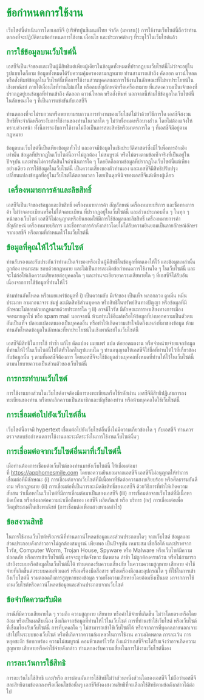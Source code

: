 <h1 style="box-sizing: border-box; cursor: auto; user-select: text !important; margin: 0px 0px 0.67em;"><span style="box-sizing: border-box; user-select: text !important; color: rgb(24, 168, 65);">ข้อกำหนดการใช้งาน</span></h1>
<div style="box-sizing: border-box; user-select: text !important; margin: 0px; padding: 0px;"><span style="box-sizing: border-box; user-select: text !important; color: rgb(102, 102, 102);">เว็บไซต์นี้ดำเนินการโดยเอสซีจี (บริษัทปูนซิเมนต์ไทย จำกัด (มหาชน)) การใช้งานเว็บไซต์นี้ถือว่าท่านตกลงที่จะปฎิบัติตามข้อกำหนดการใช้งาน เงื่อนไข และประกาศต่างๆ ที่ระบุไว้ในเว็บไซต์แล้ว</span></div>
<div style="box-sizing: border-box; user-select: text !important; margin: 0px; padding: 0px;"><br style="box-sizing: border-box;"></div>
<h2 style="box-sizing: border-box; cursor: auto; user-select: text !important; margin: 0px 0px 0.83em;"><span style="box-sizing: border-box; user-select: text !important; color: rgb(24, 168, 65);">การใช้ข้อมูลบนเว็บไซต์นี้</span></h2>
<div style="box-sizing: border-box; user-select: text !important; margin: 0px; padding: 0px;"><span style="box-sizing: border-box; user-select: text !important; color: rgb(102, 102, 102);">เอสซีจีเป็นเจ้าของและเป็นผู้มีสิทธิแต่เพียงผู้เดียวในข้อมูลทั้งหมดที่ปรากฏบนเว็บไซต์นี้ไม่ว่าจะอยู่ในรูปแบบใดก็ตาม ข้อมูลทั้งหมดได้รับความคุ้มครองตามกฎหมาย ท่านสามารถเข้าถึง คัดลอก ดาวน์โหลด หรือสั่งพิมพ์ข้อมูลในเว็บไซต์นี้เพื่อการใช้งานส่วนบุคคลและการใช้งานในลักษณะที่ไม่หาประโยชน์ในเชิงพาณิชย์ ภายใต้เงื่อนไขที่ท่านไม่แก้ไข หรือลบสัญลักษณ์หรือเครื่องหมาย ที่แสดงความเป็นเจ้าของที่ปรากฏอยู่บนข้อมูลที่ท่านเข้าถึง คัดลอก ดาวน์โหลด หรือสั่งพิมพ์ นอกจากนี้ห้ามใช้ข้อมูลในเว็บไซต์นี้ในลักษณะใด ๆ ที่เป็นการแข่งขันกับเอสซีจี</span></div>
<div style="box-sizing: border-box; user-select: text !important; margin: 0px; padding: 0px;"><br style="box-sizing: border-box;"></div>
<div style="box-sizing: border-box; user-select: text !important; margin: 0px; padding: 0px;"><span style="box-sizing: border-box; user-select: text !important; color: rgb(102, 102, 102);">ท่านตกลงที่จะไม่รบกวนหรือพยายามรบกวนการทำงานของเว็บไซต์ไม่ว่าด้วยวิธีการใด เอสซีจีสงวนสิทธิที่จะจำกัดหรือระงับการใช้งานของท่านในเวลาใด ๆ ไม่ว่าทั้งหมดหรือบางส่วน โดยไม่ต้องแจ้งให้ทราบล่วงหน้า ทั้งนี้การระงับการใช้งานไม่ถือเป็นการสละสิทธิหรือมาตรการใด ๆ ที่เอสซีจีมีอยู่ตามกฎหมาย</span></div>
<div style="box-sizing: border-box; user-select: text !important; margin: 0px; padding: 0px;"><br style="box-sizing: border-box;"></div>
<div style="box-sizing: border-box; user-select: text !important; margin: 0px; padding: 0px;"><span style="box-sizing: border-box; user-select: text !important; color: rgb(102, 102, 102);">ข้อมูลบนเว็บไซต์นี้เป็นเพียงข้อมูลทั่วไป และอาจมีข้อมูลในเชิงประวัติศาสตร์ซึ่งมีไว้เพื่อการอ้างอิงเท่านั้น ข้อมูลที่ปรากฏในเว็บไซต์นี้อาจไม่ถูกต้อง ไม่สมบูรณ์ หรือไม่ตรงตามข้อเท็จจริงที่เป็นอยู่ในปัจจุบัน และท่านไม่ควรตัดสินใจดำเนินการใด ๆ โดยยึดถือตามข้อมูลที่ปรากฏในเว็บไซต์นี้แต่เพียงอย่างเดียว การใช้ข้อมูลในเว็บไซต์นี้ เป็นความเสี่ยงของตัวท่านเอง และเอสซีจีมีสิทธิปรับปรุง เปลี่ยนแปลงข้อมูลที่อยู่ในเว็บไซต์ได้ตลอดเวลา โดยเป็นดุลพินิจของเอสซีจีแต่เพียงผู้เดียว</span></div>
<div style="box-sizing: border-box; user-select: text !important; margin: 0px; padding: 0px;"><br style="box-sizing: border-box;"></div>
<h2 style="box-sizing: border-box; cursor: auto; user-select: text !important; margin: 0px 0px 0.83em;"><span style="box-sizing: border-box; user-select: text !important; color: rgb(24, 168, 65);">&nbsp;เครื่องหมายการค้าและลิขสิทธิ์</span></h2>
<div style="box-sizing: border-box; user-select: text !important; margin: 0px; padding: 0px;"><span style="box-sizing: border-box; user-select: text !important; color: rgb(102, 102, 102);">เอสซีจีเป็นเจ้าของข้อมูลและลิขสิทธิ์ เครื่องหมายการค้า สัญลักษณ์ เครื่องหมายบริการ และชื่อทางการค้า ไม่ว่าจดทะเบียนหรือไม่ได้จดทะเบียน ที่ปรากฏอยู่ในเว็บไซต์นี้ และส่วนประกอบอื่น ๆ ในทุก ๆ หน้าของเว็บไซต์ เอสซีจีไม่อนุญาตหรือยินยอมให้มีการใช้ข้อมูลและลิขสิทธิ์ เครื่องหมายการค้า สัญลักษณ์ เครื่องหมายบริการ และชื่อทางการค้าดังกล่าวโดยไม่ได้รับความยินยอมเป็นลายลักษณ์อักษรจากเอสซีจี หรือตามที่กำหนดไว้ในเว็บไซต์นี้</span></div>
<div style="box-sizing: border-box; user-select: text !important; margin: 0px; padding: 0px;"><br style="box-sizing: border-box;"></div>
<h2 style="box-sizing: border-box; cursor: auto; user-select: text !important; margin: 0px 0px 0.83em;"><span style="box-sizing: border-box; user-select: text !important; color: rgb(24, 168, 65);">ข้อมูลที่คุณให้ไว้ในเว็บไซต์</span></h2>
<div style="box-sizing: border-box; user-select: text !important; margin: 0px; padding: 0px;"><span style="box-sizing: border-box; user-select: text !important; color: rgb(102, 102, 102);">ท่านรับรองและรับประกันว่าท่านเป็นเจ้าของหรือเป็นผู้มีสิทธิในข้อมูลที่ตนเองให้ไว้ และข้อมูลเหล่านั้นถูกต้อง เหมาะสม ชอบด้วยกฎหมาย และไม่เป็นการละเมิดข้อกำหนดการใช้งานใด ๆ ในเว็บไซต์นี้ และจะไม่ก่อให้เกิดความเสียหายต่อบุคคลใด ๆ และท่านจะเยียวยาความเสียหายใด ๆ ที่เอสซีจีได้รับอันเนื่องจากการใช้ข้อมูลที่ท่านให้ไว้</span></div>
<div style="box-sizing: border-box; user-select: text !important; margin: 0px; padding: 0px;"><br style="box-sizing: border-box;"></div>
<div style="box-sizing: border-box; user-select: text !important; margin: 0px; padding: 0px;"><span style="box-sizing: border-box; user-select: text !important; color: rgb(102, 102, 102);">ห้ามท่านอัพโหลด หรือเผยแพร่ข้อมูลที่ i) เป็นความลับ มีเจ้าของ เป็นเท็จ หลอกลวง ดูหมิ่น หมิ่นประมาท ลามกอนาจาร ข่มขู่ ละเมิดสิทธิส่วนบุคคล หรือสิทธิในทรัพย์สินทางปัญญา หรือข้อมูลที่มีลักษณะไม่ชอบด้วยกฎหมายด้วยประการใด ๆ ii) อาจมีไวรัส มีลักษณะการหาเสียงทางการเมือง จดหมายลูกโซ่ หรือ spam mail นอกจากนี้ ห้ามท่านใช้อีเมล์หรือให้ข้อมูลที่บ่งบอกความเป็นตัวตนอันเป็นเท็จ ปลอมแปลงตนเองเป็นบุคคลอื่น หรือทำให้เกิดความเข้าใจผิดถึงแหล่งที่มาของข้อมูล ห้ามท่านอัพโหลดข้อมูลในลักษณะที่หาประโยชน์ในเชิงพาณิชย์ในเว็บไซต์นี้</span></div>
<div style="box-sizing: border-box; user-select: text !important; margin: 0px; padding: 0px;"><br style="box-sizing: border-box;"></div>
<div style="box-sizing: border-box; user-select: text !important; margin: 0px; padding: 0px;"><span style="box-sizing: border-box; user-select: text !important; color: rgb(102, 102, 102);">เอสซีจีมีสิทธิในการใช้ ทำซ้ำ แก้ไข ดัดแปลง เผยแพร่ แปล ต่อยอดผลงาน หรือจำหน่ายจ่ายแจกข้อมูลที่ท่านให้ไว้ในเว็บไซต์นี้ไปได้ทั่วโลกในรูปแบบใด ๆ ท่านอนุญาตให้เอสซีจีใช้ชื่อที่ท่านให้ไว้ที่เกี่ยวข้องกับข้อมูลนั้น ๆ ตามที่เอสซีจีต้องการ โดยเอสซีจีจะใช้ข้อมูลส่วนบุคคลทั้งหมดที่ท่านให้ไว้ในเว็บไซต์นี้ ตามนโยบายความเป็นส่วนตัวของเว็บไซต์นี้</span></div>
<div style="box-sizing: border-box; user-select: text !important; margin: 0px; padding: 0px;"><br style="box-sizing: border-box;"></div>
<h2 style="box-sizing: border-box; cursor: auto; user-select: text !important; margin: 0px 0px 0.83em;"><span style="box-sizing: border-box; user-select: text !important; color: rgb(24, 168, 65);">การกระทำบนเว็บไซต์</span></h2>
<div style="box-sizing: border-box; user-select: text !important; margin: 0px; padding: 0px;"><span style="box-sizing: border-box; user-select: text !important; color: rgb(102, 102, 102);">การใช้งานบางส่วนในเว็บไซต์อาจต้องมีการลงทะเบียนหรือใช้รหัสผ่าน เอสซีจีมีสิทธิปฏิเสธการลงทะเบียนของท่าน หรือยกเลิกความเป็นสมาชิกและบัญชีของท่าน หรือห้ามบุคคลใดใช้เว็บไซต์นี้</span></div>
<div style="box-sizing: border-box; user-select: text !important; margin: 0px; padding: 0px;"><br style="box-sizing: border-box;"></div>
<h2 style="box-sizing: border-box; cursor: auto; user-select: text !important; margin: 0px 0px 0.83em;"><span style="box-sizing: border-box; user-select: text !important; color: rgb(24, 168, 65);">การเชื่อมต่อไปยังเว็บไซต์อื่น</span></h2>
<div style="box-sizing: border-box; user-select: text !important; margin: 0px; padding: 0px;"><span style="box-sizing: border-box; user-select: text !important; color: rgb(102, 102, 102);">เว็บไซต์นี้อาจมี hypertext เชื่อมต่อไปยังเว็บไซต์อื่นซึ่งไม่มีความเกี่ยวข้องใด ๆ กับเอสซีจี ท่านควรตรวจสอบข้อกำหนดการใช้งานและระมัดระวังในการใช้งานเว็บไซต์นั้นๆ</span></div>
<div style="box-sizing: border-box; user-select: text !important; margin: 0px; padding: 0px;"><br style="box-sizing: border-box;"></div>
<h2 style="box-sizing: border-box; cursor: auto; user-select: text !important; margin: 0px 0px 0.83em;"><span style="box-sizing: border-box; user-select: text !important; color: rgb(24, 168, 65);">การเชื่อมต่อจากเว็บไซต์อื่นมาที่เว็บไซต์นี้</span></h2>
<div style="box-sizing: border-box; user-select: text !important; margin: 0px; padding: 0px;"><span style="box-sizing: border-box; user-select: text !important; color: rgb(102, 102, 102);">เมื่อท่านต้องการเชื่อมต่อเว็บไซต์ของท่านมายังเว็บไซต์นี้ ให้เชื่อมต่อมาที่&nbsp;</span><a href="https://apphomesmile.com/" style="box-sizing: border-box; user-select: text !important; color: rgb(102, 102, 102);">https://apphomesmile.com</a><span style="box-sizing: border-box; user-select: text !important; color: rgb(102, 102, 102);">&nbsp;โดยขอความยินยอมจากเอสซีจี เอสซีจีไม่อนุญาตให้ทำการเชื่อมต่อที่มีลักษณะ (i) การเชื่อมต่อจากเว็บไซต์ที่มีเนื้อหาที่ขัดต่อความสงบเรียบร้อย หรือศีลธรรมอันดีงาม หรือกฎหมาย (ii) การเชื่อมต่อที่เป็นการละเมิดลิขสิทธิ์ของเอสซีจี ด้วยวิธีการที่ทำให้เกิดความสับสน ว่าเนื้อหาในเว็บไซต์ที่มีการเชื่อมต่อมาเป็นของเอสซีจี (iii) การเชื่อมต่อจากเว็บไซต์ที่มีเนื้อหาบิดเบือน หรือส่งผลต่อความน่าเชื่อถือของ เอสซีจี ผลิตภัณฑ์ หรือ บริการ (iv) การเชื่อมต่อเพื่อวัตถุประสงค์ในเชิงพาณิชย์ (การเชื่อมต่อเพื่อแสวงหาผลกำไร)</span></div>
<div style="box-sizing: border-box; user-select: text !important; margin: 0px; padding: 0px;"><br style="box-sizing: border-box;"></div>
<h2 style="box-sizing: border-box; cursor: auto; user-select: text !important; margin: 0px 0px 0.83em;"><span style="box-sizing: border-box; user-select: text !important; color: rgb(24, 168, 65);">ข้อสงวนสิทธิ</span></h2>
<div style="box-sizing: border-box; user-select: text !important; margin: 0px; padding: 0px;"><span style="box-sizing: border-box; user-select: text !important; color: rgb(102, 102, 102);">ในการใช้งานเว็บไซต์หรือกรณีที่ท่านดาวน์โหลดข้อมูลและส่วนประกอบใดๆ จากเว็บไซต์ ข้อมูลและส่วนประกอบดังกล่าวอาจไม่ถูกต้องสมบูรณ์ เพียงพอ เป็นปัจจุบัน เหมาะสม เชื่อถือได้ และปราศจากไวรัส, Computer Worm, Trojan House, Spyware หรือ Malware หรือเว็บไซต์มีความปลอดภัย หรือการเข้าเว็บไซต์นี้ อาจจะถูกขัดจังหวะ ผิดพลาด ล่าช้า ไม่ถูกต้องครบถ้วน หรือไม่สามารถเข้าถึงระบบหรือข้อมูลในเว็บไซต์นี้ได้ ท่านตกลงรับความเสี่ยงภัย ในความความสูญหาย เสียหาย ค่าใช้จ่ายที่เกิดขึ้นต่อระบบคอมพิวเตอร์ หรือเครื่องมือสื่อสาร หรือเครื่องมือและอุปกรณ์ใด ๆ ที่ใช้ในการเข้าถึงเว็บไซต์นี้ รวมตลอดถึงการสูญหายของข้อมูล รวมทั้งความเสียหายโดยอ้อมซึ่งเป็นผล มาจากการใช้งานเว็บไซต์หรือดาวน์โหลดข้อมูลและส่วนประกอบจากเว็บไซต์</span></div>
<div style="box-sizing: border-box; user-select: text !important; margin: 0px; padding: 0px;"><br style="box-sizing: border-box;"></div>
<h2 style="box-sizing: border-box; cursor: auto; user-select: text !important; margin: 0px 0px 0.83em;"><span style="box-sizing: border-box; user-select: text !important; color: rgb(24, 168, 65);">ข้อจำกัดความรับผิด</span></h2>
<div style="box-sizing: border-box; user-select: text !important; margin: 0px; padding: 0px;"><span style="box-sizing: border-box; user-select: text !important; color: rgb(102, 102, 102);">กรณีที่มีความเสียหายใด ๆ รวมถึง ความสูญหาย เสียหาย หรือค่าใช้จ่ายที่เกิดขึ้น ไม่ว่าโดยตรงหรือโดยอ้อม หรือเป็นผลสืบเนื่อง ซึ่งเกิดจากข้อมูลที่ท่านให้ไว้ในเว็บไซต์ การที่ท่านเข้าใช้เว็บไซต์ หรือเว็บไซต์ที่เชื่อมโยงกับเว็บไซต์นี้ การที่บุคคลใด ๆ ไม่สามารถเข้าใช้เว็บไซต์ได้ หรือจากการที่บุคคลภายนอกเจาะเข้าไปในระบบของเว็บไซต์ หรือที่เกิดจากความล้มเหลวในการใช้งาน ความผิดพลาด การละเว้น การหยุดชะงัก ข้อบกพร่อง ความไม่สมบูรณ์ คอมพิวเตอร์ไวรัส ถึงแม้ว่าเอสซีจีจะได้รับแจ้งว่าอาจเกิดความสูญหาย เสียหายหรือค่าใช้จ่ายดังกล่าว ท่านตกลงรับความเสี่ยงในการใช้งานเว็บไซต์นี้เอง</span></div>
<div style="box-sizing: border-box; user-select: text !important; margin: 0px; padding: 0px;"><br style="box-sizing: border-box;"></div>
<h2 style="box-sizing: border-box; cursor: auto; user-select: text !important; margin: 0px 0px 0.83em;"><span style="box-sizing: border-box; user-select: text !important; color: rgb(24, 168, 65);">การละเว้นการใช้สิทธิ</span></h2>
<div style="box-sizing: border-box; user-select: text !important; margin: 0px 0px 16px; padding: 0px;"><span style="box-sizing: border-box; user-select: text !important; color: rgb(102, 102, 102);">การละเว้นไม่ใช้สิทธิ และ/หรือ การผ่อนผันการใช้สิทธิไม่ว่าส่วนหนึ่งส่วนใดของเอสซีจี ไม่ถือว่าเอสซีจีสละสิทธิตามข้อตกลงหรือเงื่อนไขข้อนั้นๆ เอสซีจียังคงสงวนสิทธิที่จะเลือกใช้สิทธิตามข้อดังกล่าวได้ต่อไป</span></div>
<div class="accentuate-container" style="box-sizing: border-box; user-select: text !important;"><br></div>
<div class="popovermenucontainer _3d-rg" style='box-sizing: border-box; user-select: text !important; inset: 0px; color: rgb(51, 51, 51); font-family: -apple-system, BlinkMacSystemFont, "Helvetica Neue", Helvetica, Arial; font-size: 13px; overflow: hidden; position: absolute; font-style: normal; font-variant-ligatures: normal; font-variant-caps: normal; font-weight: 400; letter-spacing: normal; orphans: 2; text-align: start; text-indent: 0px; text-transform: none; white-space: normal; widows: 2; word-spacing: 0px; -webkit-text-stroke-width: 0px; text-decoration-thickness: initial; text-decoration-style: initial; text-decoration-color: initial;'><br></div>
<div class="menucontainer _35B_4" style='box-sizing: border-box; user-select: text !important; inset: 0px; font-family: -apple-system, BlinkMacSystemFont, "Helvetica Neue", Helvetica, Arial; font-size: 13px; overflow: hidden; position: absolute; color: rgb(51, 51, 51); font-style: normal; font-variant-ligatures: normal; font-variant-caps: normal; font-weight: 400; letter-spacing: normal; orphans: 2; text-align: start; text-indent: 0px; text-transform: none; white-space: normal; widows: 2; word-spacing: 0px; -webkit-text-stroke-width: 0px; text-decoration-thickness: initial; text-decoration-style: initial; text-decoration-color: initial;'><br></div>
<p><br></p>
